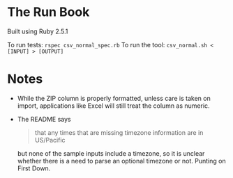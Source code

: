 # The Run Book

Built using Ruby 2.5.1

To run tests: `rspec csv_normal_spec.rb`
To run the tool: `csv_normal.sh < [INPUT] > [OUTPUT]`

# Notes

- While the ZIP column is properly formatted, unless care is taken on import, 
  applications like Excel will still treat the column as numeric.
- The README says 

  > that any times that are missing timezone information are in US/Pacific
  
  but none of the sample inputs include a timezone, so it is unclear whether
  there is a need to parse an optional timezone or not. Punting on First Down.